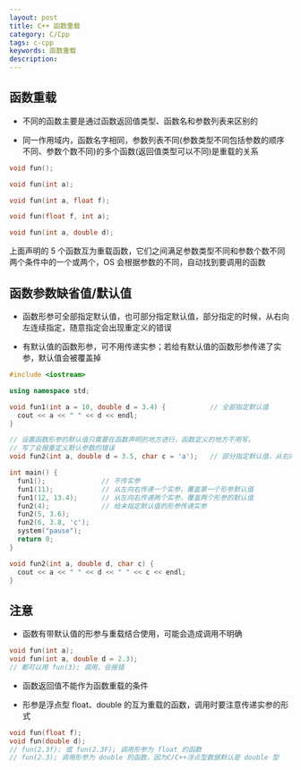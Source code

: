 ```yaml
---
layout: post
title: C++ 函数重载
category: C/Cpp
tags: c-cpp
keywords: 函数重载
description:
---
```


## 函数重载

- 不同的函数主要是通过函数返回值类型、函数名和参数列表来区别的

- 同一作用域内，函数名字相同，参数列表不同(参数类型不同包括参数的顺序不同、参数个数不同)的多个函数(返回值类型可以不同)是重载的关系

```cpp
void fun();

void fun(int a);

void fun(int a, float f);

void fun(float f, int a);

void fun(int a, double d);
```

上面声明的 5 个函数互为重载函数，它们之间满足参数类型不同和参数个数不同两个条件中的一个或两个，OS 会根据参数的不同，自动找到要调用的函数

## 函数参数缺省值/默认值

- 函数形参可全部指定默认值，也可部分指定默认值，部分指定的时候，从右向左连续指定，随意指定会出现重定义的错误

- 有默认值的函数形参，可不用传递实参；若给有默认值的函数形参传递了实参，默认值会被覆盖掉

```cpp
#include <iostream>

using namespace std;

void fun1(int a = 10, double d = 3.4) {           // 全部指定默认值
  cout << a << " " << d << endl;
}

// 设置函数形参的默认值只需要在函数声明的地方进行，函数定义的地方不用写，
// 写了会报重定义默认参数的错误
void fun2(int a, double d = 3.5, char c = 'a');   // 部分指定默认值，从右向左

int main() {
  fun1();              // 不传实参
  fun1(11);            // 从左向右传递一个实参，覆盖第一个形参默认值
  fun1(12, 13.4);      // 从左向右传递两个实参，覆盖两个形参的默认值
  fun2(4);             // 给未指定默认值的形参传递实参
  fun2(5, 3.6);
  fun2(6, 3.8, 'c');
  system("pause");
  return 0;
}

void fun2(int a, double d, char c) {
  cout << a << " " << d << " " << c << endl;
}
```

## 注意

- 函数有带默认值的形参与重载结合使用，可能会造成调用不明确

```cpp
void fun(int a);
void fun(int a, double d = 2.3);
// 都可以用 fun(3); 调用，会报错
```

- 函数返回值不能作为函数重载的条件

- 形参是浮点型 float、double 的互为重载的函数，调用时要注意传递实参的形式

```cpp
void fun(float f);
void fun(double d);
// fun(2.3f); 或 fun(2.3F); 调用形参为 float 的函数
// fun(2.3); 调用形参为 double 的函数，因为C/C++浮点型数据默认是 double 型
```
